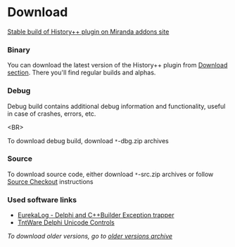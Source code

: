 # Download #

[Stable build of History++ plugin on Miranda addons site](http://addons.miranda-im.org/details.php?action=viewfile&id=2995)

### Binary ###

You can download the latest version of the History++ plugin from [Download section](http://code.google.com/p/historypp/downloads/list).
There you'll find regular builds and alphas.

### Debug ###

Debug build contains additional debug information and functionality, useful in case of crashes, errors, etc.

&lt;BR&gt;


To download debug build, download `*`-dbg.zip archives

### Source ###

To download source code, either download `*`-src.zip archives or follow [Source Checkout](http://code.google.com/p/historypp/source/checkout) instructions

### Used software links ###

  * [EurekaLog - Delphi and C++Builder Exception trapper](EurekaLog.md)
  * [TntWare Delphi Unicode Controls](TntWare.md)

_To download older versions, go to [older versions archive](OlderVersions.md)_